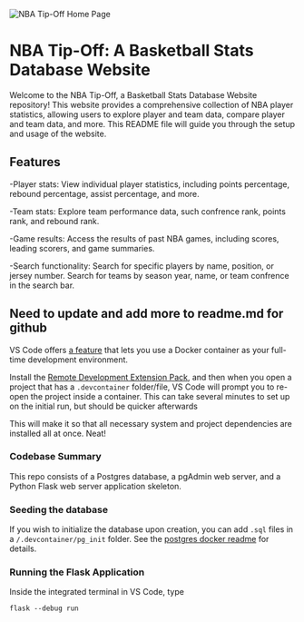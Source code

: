 ![NBA Tip-Off Home Page](/NBAtipoffhomepage.png)

# NBA Tip-Off: A Basketball Stats Database Website

Welcome to the NBA Tip-Off, a Basketball Stats Database Website repository! This website provides a comprehensive collection of NBA player statistics, allowing users to explore player and team data, compare player and team data, and more. This README file will guide you through the setup and usage of the website.

## Features

-Player stats: View individual player statistics, including points percentage, rebound percentage, assist percentage, and more.

-Team stats: Explore team performance data, such confrence rank, points rank, and rebound rank.

-Game results: Access the results of past NBA games, including scores, leading scorers, and game summaries.

-Search functionality: Search for specific players by name, position, or jersey number. Search for teams by season year, name, or team confrence in the search bar.

## Need to update and add more to readme.md for github
VS Code offers [a feature](https://code.visualstudio.com/docs/remote/containers) that lets you use a Docker container as your full-time development environment.

Install the [Remote Development Extension Pack](https://marketplace.visualstudio.com/items?itemName=ms-vscode-remote.vscode-remote-extensionpack), and then when you open a project that has a `.devcontainer` folder/file, VS Code will prompt you to re-open the project inside a container. This can take several minutes to set up on the initial run, but should be quicker afterwards

This will make it so that all necessary system and project dependencies are installed all at once. Neat!

### Codebase Summary

This repo consists of a Postgres database, a pgAdmin web server, and a Python Flask web server application skeleton.

### Seeding the database

If you wish to initialize the database upon creation, you can add `.sql` files in a `/.devcontainer/pg_init` folder. See the [postgres docker readme](https://github.com/docker-library/docs/blob/master/postgres/README.md#initialization-scripts) for details.

### Running the Flask Application

Inside the integrated terminal in VS Code, type

```
flask --debug run
```

